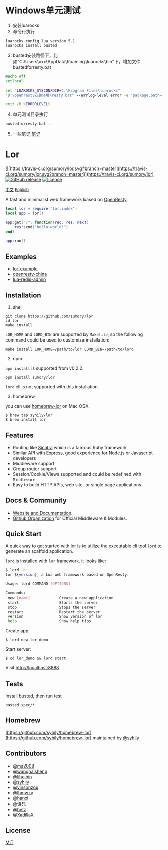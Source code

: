 # Windows单元测试
1. 安装luarocks
2. 命令行执行
```shell
luarocks config lua_version 5.1
luarocks install busted
```
3. busted安装路径下，比如"C:\Users\xxx\AppData\Roaming\luarocks\bin"下，增加文件bustedforresty.bat
```cmd
@echo off
setlocal

set "LUAROCKS_SYSCONFDIR=C:\Program Files\luarocks"
"D:\openresty安装环境\resty.bat" --errlog-level error -e "package.path='C:\\Users\\xxx\\AppData\\Roaming\\luarocks\\share\\lua\\5.1\\?.lua;C:\\Users\\xxx\\AppData\\Roaming\\luarocks\\share\\lua\\5.1\\?\\init.lua;'..package.path;package.cpath='C:\\Users\\xxx\\AppData\\Roaming\\luarocks\\lib\\lua\\5.1\\?.dll;'..package.cpath;local k,l,_=pcall(require,'luarocks.loader') _=k and l.add_context('busted','2.2.0-1')" "C:\Users\xxx\AppData\Roaming\luarocks\lib\luarocks\rocks-5.1\busted\2.2.0-1\bin\busted" %*

exit /b %ERRORLEVEL%
```
4. 单元测试目录执行
```cmd
bustedforresty.bat .
```
5. 一些笔记
[笔记](note.md)
# Lor

[![https://travis-ci.org/sumory/lor.svg?branch=master](https://travis-ci.org/sumory/lor.svg?branch=master)](https://travis-ci.org/sumory/lor)  [![GitHub release](https://img.shields.io/github/release/sumory/lor.svg)](https://github.com/sumory/lor/releases/latest) [![license](https://img.shields.io/github/license/sumory/lor.svg)](https://github.com/sumory/lor/blob/master/LICENSE)

<a href="./README_zh.md" style="font-size:13px">中文</a> <a href="./README.md" style="font-size:13px">English</a>

A fast and minimalist web framework based on [OpenResty](http://openresty.org).



```lua
local lor = require("lor.index")
local app = lor()

app:get("/", function(req, res, next)
    res:send("hello world!")
end)

app:run()
```

## Examples

- [lor-example](https://github.com/lorlabs/lor-example)
- [openresty-china](https://github.com/sumory/openresty-china)
- [lua-redis-admin](https://github.com/lifeblood/lua-redis-admin)


## Installation

1) shell

```shell
git clone https://github.com/sumory/lor
cd lor
make install
```

`LOR_HOME` and `LORD_BIN` are supported by `Makefile`, so the following command could be used to customize installation:

```
make install LOR_HOME=/path/to/lor LORD_BIN=/path/to/lord
```

2) opm

`opm install` is supported from v0.2.2.

```
opm install sumory/lor
```

`lord` cli is not supported with this installation.

3) homebrew

you can use [homebrew-lor](https://github.com/syhily/homebrew-lor) on Mac OSX.

```
$ brew tap syhily/lor
$ brew install lor
```


## Features

- Routing like [Sinatra](http://www.sinatrarb.com/) which is a famous Ruby framework
- Similar API with [Express](http://expressjs.com), good experience for Node.js or Javascript developers
- Middleware support
- Group router support
- Session/Cookie/Views supported and could be redefined with `Middleware`
- Easy to build HTTP APIs, web site, or single page applications


## Docs & Community

- [Website and Documentation](http://lor.sumory.com).
- [Github Organization](https://github.com/lorlabs) for Official Middleware & Modules.


## Quick Start

A quick way to get started with lor is to utilize the executable cli tool `lord` to generate an scaffold application.

`lord` is installed with `lor` framework. it looks like:

```bash
$ lord -h
lor ${version}, a Lua web framework based on OpenResty.

Usage: lord COMMAND [OPTIONS]

Commands:
 new [name]             Create a new application
 start                  Starts the server
 stop                   Stops the server
 restart                Restart the server
 version                Show version of lor
 help                   Show help tips
```

Create app:

```
$ lord new lor_demo
```

Start server:

```
$ cd lor_demo && lord start
```

Visit [http://localhost:8888](http://localhost:8888).


## Tests

Install [busted](http://olivinelabs.com/busted/), then run test

```
busted spec/*
```

## Homebrew

[https://github.com/syhily/homebrew-lor](https://github.com/syhily/homebrew-lor) maintained by [@syhily](https://github.com/syhily)

## Contributors

- [@ms2008](https://github.com/ms2008)
- [@wanghaisheng](https://github.com/wanghaisheng)
- [@lihuibin](https://github.com/lihuibin)
- [@syhily](https://github.com/syhily)
- [@vinsonzou](https://github.com/vinsonzou)
- [@lhmwzy](https://github.com/lhmwzy)
- [@hanxi](https://github.com/hanxi)
- [@诗兄](https://github.com/269724033)
- [@hetz](https://github.com/hetz)
- [@XadillaX](https://github.com/XadillaX)

## License

[MIT](./LICENSE)
